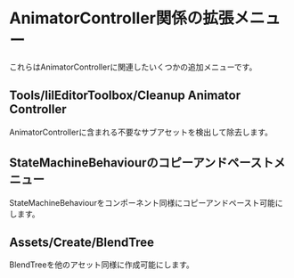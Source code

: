 ﻿# AnimatorController関係の拡張メニュー

これらはAnimatorControllerに関連したいくつかの追加メニューです。

## Tools/lilEditorToolbox/Cleanup Animator Controller

AnimatorControllerに含まれる不要なサブアセットを検出して除去します。

## StateMachineBehaviourのコピーアンドペーストメニュー

StateMachineBehaviourをコンポーネント同様にコピーアンドペースト可能にします。

## Assets/Create/BlendTree

BlendTreeを他のアセット同様に作成可能にします。

